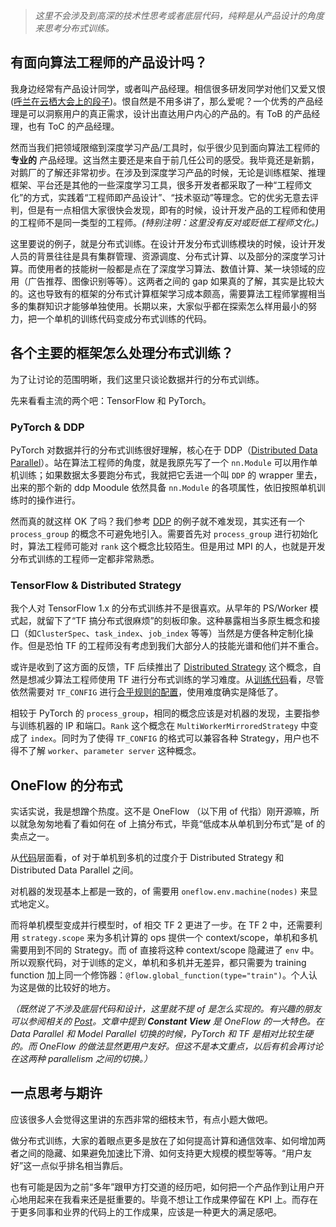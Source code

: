 > *这里不会涉及到高深的技术性思考或者底层代码，纯粹是从产品设计的角度来思考分布式训练。*

## 有面向算法工程师的产品设计吗？

我身边经常有产品设计同学，或者叫产品经理。相信很多研发同学对他们又爱又恨([呼兰在云栖大会上的段子](https://www.bilibili.com/video/av69095180/))。恨自然是不用多讲了，那么爱呢？一个优秀的产品经理是可以洞察用户的真正需求，设计出直达用户内心的产品的。有 ToB 的产品经理，也有 ToC 的产品经理。

然而当我们把领域限缩到深度学习产品/工具时，似乎很少见到面向算法工程师的 **专业的** 产品经理。这当然主要还是来自于前几任公司的感受。我毕竟还是新鹅，对鹅厂的了解还非常初步。在涉及到深度学习产品的时候，无论是训练框架、推理框架、平台还是其他的一些深度学习工具，很多开发者都采取了一种“工程师文化”的方式，实践着“工程师即产品设计”、“技术驱动”等理念。它的优劣无意去评判，但是有一点相信大家很快会发现，即有的时候，设计开发产品的工程师和使用的工程师不是同一类型的工程师。*(特别注明：这里没有反对或贬低工程师文化。)*

这里要说的例子，就是分布式训练。在设计开发分布式训练模块的时候，设计开发人员的背景往往是具有集群管理、资源调度、分布式计算、以及部分的深度学习计算。而使用者的技能树一般都是点在了深度学习算法、数值计算、某一块领域的应用（广告推荐、图像识别等等）。这两者之间的 gap 如果真的了解，其实是比较大的。这也导致有的框架的分布式计算框架学习成本颇高，需要算法工程师掌握相当多的集群知识才能够单独使用。长期以来，大家似乎都在探索怎么样用最小的努力，把一个单机的训练代码变成分布式训练的代码。

## 各个主要的框架怎么处理分布式训练？

为了让讨论的范围明晰，我们这里只谈论数据并行的分布式训练。

先来看看主流的两个吧：TensorFlow 和 PyTorch。

### PyTorch & DDP

PyTorch 对数据并行的分布式训练很好理解，核心在于 DDP（[Distributed Data Parallel](https://pytorch.org/tutorials/intermediate/ddp_tutorial.html)）。站在算法工程师的角度，就是我原先写了一个 `nn.Module` 可以用作单机训练；如果数据太多要跑分布式，我就把它丢进一个叫 `DDP` 的 wrapper 里去，出来的那个新的 ddp Moodule 依然具备 `nn.Module` 的各项属性，依旧按照单机训练时的操作进行。

然而真的就这样 OK 了吗？我们参考 [DDP](https://pytorch.org/tutorials/intermediate/ddp_tutorial.html) 的例子就不难发现，其实还有一个 `process_group` 的概念不可避免地引入。需要首先对 `process_group` 进行初始化时，算法工程师可能对 `rank` 这个概念比较陌生。但是用过 MPI 的人，也就是开发分布式训练的工程师一定都非常熟悉。

### TensorFlow & Distributed Strategy

我个人对 TensorFlow 1.x 的分布式训练并不是很喜欢。从早年的 PS/Worker 模式起，就留下了“TF 搞分布式很麻烦”的刻板印象。这种暴露相当多原生概念和接口（如`ClusterSpec`、`task_index`、`job_index` 等等）当然是方便各种定制化操作。但是恐怕 TF 的工程师没有考虑到我们大部分人的技能光谱和他们并不重合。

或许是收到了这方面的反馈，TF 后续推出了 [Distributed Strategy](https://www.tensorflow.org/guide/distributed_training) 这个概念，自然是想减少算法工程师使用 TF 进行分布式训练的学习难度。从[训练代码](https://www.tensorflow.org/tutorials/distribute/multi_worker_with_keras#train_the_model_with_multiworkermirroredstrategy)看，尽管依然需要对 `TF_CONFIG` 进行[合乎规则的配置](https://colab.research.google.com/github/tensorflow/docs/blob/master/site/en/guide/distributed_training.ipynb#TF_CONFIG)，使用难度确实是降低了。

相较于 PyTorch 的 `process_group`，相同的概念应该是对机器的发现，主要指参与训练机器的 IP 和端口。`Rank` 这个概念在 `MultiWorkerMirroredStrategy` 中变成了 `index`。同时为了使得 `TF_CONFIG` 的格式可以兼容各种 Strategy，用户也不得不了解 `worker`、`parameter server` 这种概念。

## OneFlow 的分布式

实话实说，我是想蹭个热度。这不是 OneFlow （以下用 of 代指）刚开源嘛，所以就急匆匆地看了看如何在 of 上搞分布式，毕竟“低成本从单机到分布式”是 of 的卖点之一。

从[代码](https://docs.oneflow.org/code/basics_topics/distributed_train.py)层面看，of 对于单机到多机的过度介于 Distributed Strategy 和 Distributed Data Parallel 之间。

对机器的发现基本上都是一致的，of 需要用 `oneflow.env.machine(nodes)` 来显式地定义。

而将单机模型变成并行模型时，of 相交 TF 2 更进了一步。在 TF 2 中，还需要利用 `strategy.scope` 来为多机计算的 ops 提供一个 context/scope，单机和多机需要用到不同的 Strategy。而 of 直接将这种 context/scope 隐藏进了 `env` 中。所以观察代码，对于训练的定义，单机和多机并无差异，都只需要为 training function 加上同一个修饰器：`@flow.global_function(type="train")`。个人认为这是做的比较好的地方。

*（既然说了不涉及底层代码和设计，这里就不提 of 是怎么实现的。有兴趣的朋友可以参阅相关的 [Post](https://cloud.tencent.com/developer/article/1675443)。文章中提到 **Constant View** 是 OneFlow 的一大特色。在 Data Parallel 和 Model Parallel 切换的时候，PyTorch 和 TF 是相对比较生硬的。而 OneFlow 的做法显然更用户友好。但这不是本文重点，以后有机会再讨论在这两种 parallelism 之间的切换。）*

## 一点思考与期许

应该很多人会觉得这里讲的东西非常的细枝末节，有点小题大做吧。

做分布式训练，大家的着眼点更多是放在了如何提高计算和通信效率、如何增加两者之间的隐藏、如果避免加速比下滑、如何支持更大规模的模型等等。“用户友好”这一点似乎排名相当靠后。

也有可能是因为之前“多年”跟甲方打交道的经历吧，如何把一个产品作到让用户开心地用起来在我看来还是挺重要的。毕竟不想让工作成果停留在 KPI 上。而存在于更多同事和业界的代码上的工作成果，应该是一种更大的满足感吧。